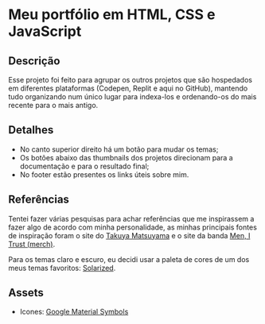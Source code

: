 # Meu portfólio em HTML, CSS e JavaScript

## Descrição
Esse projeto foi feito para agrupar os outros projetos que são hospedados em diferentes plataformas (Codepen, Replit e aqui no GitHub), mantendo tudo organizando num único lugar para indexa-los e ordenando-os do mais recente para o mais antigo.

## Detalhes
- No canto superior direito há um botão para mudar os temas;
- Os botões abaixo das thumbnails dos projetos direcionam para a documentação e para o resultado final;
- No footer estão presentes os links úteis sobre mim.

## Referências
Tentei fazer várias pesquisas para achar referências que me inspirassem a fazer algo de acordo com minha personalidade, as minhas principais fontes de inspiração foram o site do [Takuya Matsuyama](https://www.craftz.dog/) e o site da banda [Men, I Trust (merch)](https://menitrustmerch.com/).

Para os temas claro e escuro, eu decidi usar a paleta de cores de um dos meus temas favoritos: [Solarized](https://ethanschoonover.com/solarized/).

## Assets
- Icones: [Google Material Symbols](https://fonts.google.com/icons)